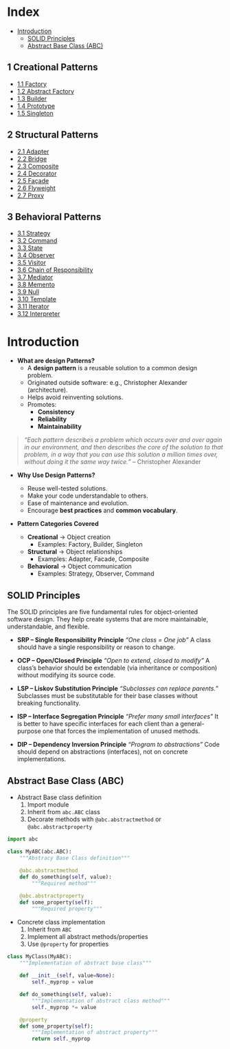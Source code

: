 # Index

- [Introduction](#introduction)
	- [SOLID Principles](#solid-principles)
	- [Abstract Base Class (ABC)](#abstract-base-class-abc)

## 1 Creational Patterns

- [1.1 Factory](01_Creational_Patterns/1.1-Factory.md)
- [1.2 Abstract Factory](01_Creational_Patterns/1.2-Abstract-Factory.md)
- [1.3 Builder](01_Creational_Patterns/1.3-Builder.md)
- [1.4 Prototype](01_Creational_Patterns/1.4-Prototype.md)
- [1.5 Singleton](01_Creational_Patterns/1.5-Singleton.md)

## 2 Structural Patterns

- [2.1 Adapter](02_Structural_Patterns/2.1-Adapter.md)
- [2.2 Bridge](02_Structural_Patterns/2.2-Bridge.md)
- [2.3 Composite](02_Structural_Patterns/2.3-Composite.md)
- [2.4 Decorator](02_Structural_Patterns/2.4-Decorator.md)
- [2.5 Façade](02_Structural_Patterns/2.5-Facade.md)
- [2.6 Flyweight](02_Structural_Patterns/2.6-Flyweight.md)
- [2.7 Proxy](02_Structural_Patterns/2.7-Proxy.md)

## 3 Behavioral Patterns

- [3.1 Strategy](03_Behavioral_Patterns/3.1-Strategy.md)
- [3.2 Command](03_Behavioral_Patterns/3.2-Command.md)
- [3.3 State](03_Behavioral_Patterns/3.3-State.md)
- [3.4 Observer](03_Behavioral_Patterns/3.4-Observer.md)
- [3.5 Visitor](03_Behavioral_Patterns/3.5-Visitor.md)
- [3.6 Chain of Responsibility](03_Behavioral_Patterns/3.6-Chain-of-Responsibility.md)
- [3.7 Mediator](03_Behavioral_Patterns/3.7-Mediator.md)
- [3.8 Memento](03_Behavioral_Patterns/3.8-Memento.md)
- [3.9 Null](03_Behavioral_Patterns/3.9-Null.md)
- [3.10 Template](03_Behavioral_Patterns/3.10-Template.md)
- [3.11 Iterator](03_Behavioral_Patterns/3.11-Iterator.md)
- [3.12 Interpreter](03_Behavioral_Patterns/3.12-Interpreter.md)

# Introduction

-  **What are design Patterns?**
	- A **design pattern** is a reusable solution to a common design problem.    
	- Originated outside software: e.g., Christopher Alexander (architecture).
	- Helps avoid reinventing solutions.
	- Promotes:
	    - **Consistency**
	    - **Reliability**
	    - **Maintainability**
	        
> _“Each pattern describes a problem which occurs over and over again in our environment, and then describes the core of the solution to that problem, in a way that you can use this solution a million times over, without doing it the same way twice.”_ – Christopher Alexander

- **Why Use Design Patterns?**
	- Reuse well-tested solutions.
	- Make your code understandable to others.
	- Ease of maintenance and evolution.
	- Encourage **best practices** and **common vocabulary**.

 - **Pattern Categories Covered**
	- **Creational** → Object creation
		- Examples: Factory, Builder, Singleton
	- **Structural** → Object relationships
	    - Examples: Adapter, Facade, Composite    
	- **Behavioral** → Object communication
	    - Examples: Strategy, Observer, Command

## SOLID Principles

The SOLID principles are five fundamental rules for object-oriented software design. They help create systems that are more maintainable, understandable, and flexible.

- **SRP – Single Responsibility Principle**
    _“One class = One job”_
    A class should have a single responsibility or reason to change.
    
- **OCP – Open/Closed Principle**
    _“Open to extend, closed to modify”_
    A class’s behavior should be extendable (via inheritance or composition) without modifying its source code.
    
- **LSP – Liskov Substitution Principle**
    _“Subclasses can replace parents.”_
    Subclasses must be substitutable for their base classes without breaking functionality.
    
- **ISP – Interface Segregation Principle**
    _“Prefer many small interfaces”_
    It is better to have specific interfaces for each client than a general-purpose one that forces the implementation of unused methods.
    
- **DIP – Dependency Inversion Principle**
    _“Program to abstractions”_
    Code should depend on abstractions (interfaces), not on concrete implementations.
## Abstract Base Class (ABC)

- Abstract Base class definition
	1. Import module
	2. Inherit from `abc.ABC` class
	3. Decorate methods with `@abc.abstractmethod` or `@abc.abstractproperty`

```python
import abc

class MyABC(abc.ABC):
	"""Abstracy Base Class definition"""
	
    @abc.abstractmethod
    def do_something(self, value):
        """Required method"""

    @abc.abstractproperty
    def some_property(self):
        """Required property"""
```

- Concrete class implementation
	1. Inherit from `ABC`
	2. Implement all abstract methods/properties
	3. Use `@property` for properties

```python
class MyClass(MyABC):
	"""Implementation of abstract base class"""
	
    def __init__(self, value=None):
        self._myprop = value

    def do_something(self, value):
	    """Implementation of abstract class method"""
        self._myprop *= value

    @property
    def some_property(self):
	    """Implementation of abstract property"""
        return self._myprop
```
